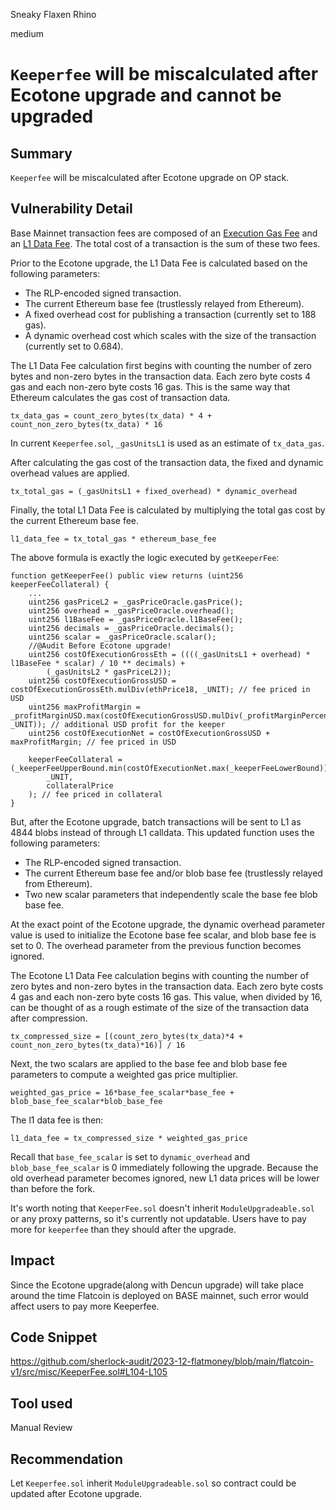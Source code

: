 Sneaky Flaxen Rhino

medium

# `Keeperfee` will be miscalculated after Ecotone upgrade and cannot be upgraded

## Summary

`Keeperfee` will be miscalculated after Ecotone upgrade on OP stack.

## Vulnerability Detail

Base Mainnet transaction fees are composed of an [Execution Gas Fee](https://docs.optimism.io/stack/transactions/fees#execution-gas-fee) and an [L1 Data Fee](https://docs.optimism.io/stack/transactions/fees#l1-data-fee). The total cost of a transaction is the sum of these two fees. 

Prior to the Ecotone upgrade, the L1 Data Fee is calculated based on the following parameters:

- The RLP-encoded signed transaction.
- The current Ethereum base fee (trustlessly relayed from Ethereum).
- A fixed overhead cost for publishing a transaction (currently set to 188 gas).
- A dynamic overhead cost which scales with the size of the transaction (currently set to 0.684).

The L1 Data Fee calculation first begins with counting the number of zero bytes and non-zero bytes in the transaction data. Each zero byte costs 4 gas and each non-zero byte costs 16 gas. This is the same way that Ethereum calculates the gas cost of transaction data.

    tx_data_gas = count_zero_bytes(tx_data) * 4 + count_non_zero_bytes(tx_data) * 16

In current `Keeperfee.sol`, `_gasUnitsL1` is used as an estimate of `tx_data_gas`.

After calculating the gas cost of the transaction data, the fixed and dynamic overhead values are applied.

    tx_total_gas = (_gasUnitsL1 + fixed_overhead) * dynamic_overhead

Finally, the total L1 Data Fee is calculated by multiplying the total gas cost by the current Ethereum base fee.

    l1_data_fee = tx_total_gas * ethereum_base_fee

The above formula is exactly the logic executed by `getKeeperFee`:

    function getKeeperFee() public view returns (uint256 keeperFeeCollateral) {
        ...
        uint256 gasPriceL2 = _gasPriceOracle.gasPrice();
        uint256 overhead = _gasPriceOracle.overhead();
        uint256 l1BaseFee = _gasPriceOracle.l1BaseFee();
        uint256 decimals = _gasPriceOracle.decimals();
        uint256 scalar = _gasPriceOracle.scalar();
        //@Audit Before Ecotone upgrade!
        uint256 costOfExecutionGrossEth = ((((_gasUnitsL1 + overhead) * l1BaseFee * scalar) / 10 ** decimals) +
            (_gasUnitsL2 * gasPriceL2));
        uint256 costOfExecutionGrossUSD = costOfExecutionGrossEth.mulDiv(ethPrice18, _UNIT); // fee priced in USD
        uint256 maxProfitMargin = _profitMarginUSD.max(costOfExecutionGrossUSD.mulDiv(_profitMarginPercent, _UNIT)); // additional USD profit for the keeper
        uint256 costOfExecutionNet = costOfExecutionGrossUSD + maxProfitMargin; // fee priced in USD

        keeperFeeCollateral = (_keeperFeeUpperBound.min(costOfExecutionNet.max(_keeperFeeLowerBound))).mulDiv(
            _UNIT,
            collateralPrice
        ); // fee priced in collateral
    }

But, after the Ecotone upgrade, batch transactions will be sent to L1 as 4844 blobs instead of through L1 calldata. This updated function uses the following parameters:

- The RLP-encoded signed transaction.
- The current Ethereum base fee and/or blob base fee (trustlessly relayed from Ethereum).
- Two new scalar parameters that independently scale the base fee blob base fee.

At the exact point of the Ecotone upgrade, the dynamic overhead parameter value is used to initialize the Ecotone base fee scalar, and blob base fee is set to 0. The overhead parameter from the previous function becomes ignored.

The Ecotone L1 Data Fee calculation begins with counting the number of zero bytes and non-zero bytes in the transaction data. Each zero byte costs 4 gas and each non-zero byte costs 16 gas. This value, when divided by 16, can be thought of as a rough estimate of the size of the transaction data after compression.

    tx_compressed_size = [(count_zero_bytes(tx_data)*4 + count_non_zero_bytes(tx_data)*16)] / 16

Next, the two scalars are applied to the base fee and blob base fee parameters to compute a weighted gas price multiplier.

    weighted_gas_price = 16*base_fee_scalar*base_fee + blob_base_fee_scalar*blob_base_fee

The l1 data fee is then:

    l1_data_fee = tx_compressed_size * weighted_gas_price

Recall that `base_fee_scalar` is set to `dynamic_overhead` and `blob_base_fee_scalar` is 0 immediately following the upgrade. Because the old overhead parameter becomes ignored, new L1 data prices will be lower than before the fork. 

It's worth noting that `KeeperFee.sol` doesn't inherit `ModuleUpgradeable.sol` or any proxy patterns, so it's currently not updatable. Users have to pay more for `keeperfee` than they should after the upgrade.

## Impact

Since the Ecotone upgrade(along with Dencun upgrade) will take place around the time Flatcoin is deployed on BASE mainnet, such error would affect users to pay more Keeperfee.

## Code Snippet

https://github.com/sherlock-audit/2023-12-flatmoney/blob/main/flatcoin-v1/src/misc/KeeperFee.sol#L104-L105

## Tool used

Manual Review

## Recommendation

Let `Keeperfee.sol` inherit `ModuleUpgradeable.sol` so contract could be updated after Ecotone upgrade.
